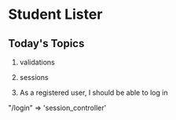 # Student Lister

## Today's Topics

1. validations
2. sessions


1. As a registered user, I should be able to log in

"/login" => 'session_controller'
